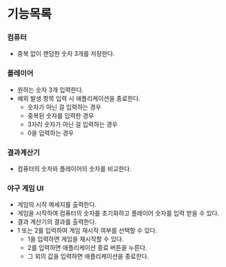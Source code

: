 # 기능목록

### 컴퓨터

* 중복 없이 랜덤한 숫자 3개를 저장한다.

### 플레이어

* 원하는 숫자 3개 입력한다.
* 예외 발생 항목 입력 시 애플리케이션을 종료한다.
    * 숫자가 아닌 걸 입력하는 경우
    * 중복된 숫자를 입력한 경우
    * 3자리 숫자가 아닌 걸 입력하는 경우
    * 0을 입력하는 경우

### 결과계산기

* 컴퓨터의 숫자와 플레이어의 숫자를 비교한다.

### 야구 게임 UI

* 게임의 시작 메세지를 출력한다.
* 게임을 시작하여 컴퓨터의 숫자를 초기화하고 플레이어 숫자를 입력 받을 수 있다.
* 결과 계산기의 결과를 출력한다.
* 1 또는 2를 입력하여 게임 재시작 여부를 선택할 수 있다.
    * 1을 입력하면 게임을 재시작할 수 있다.
    * 2를 입력하면 애플리케이션 종료 버튼을 누른다.
    * 그 외의 값을 입력하면 애플리케이션을 종료한다.
  